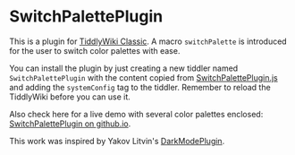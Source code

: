 # SwitchPalettePlugin

This is a plugin for [TiddlyWiki Classic](https://classic.tiddlywiki.com/). A macro `switchPalette` is introduced for the user to switch color palettes with ease.

You can install the plugin by just creating a new tiddler named `SwitchPalettePlugin` with the content copied from [SwitchPalettePlugin.js](https://github.com/PengjuYan/TiddlyWiki_SwitchPalettePlugin/blob/master/SwitchPalettePlugin.js) and adding the `systemConfig` tag to the tiddler. Remember to reload the TiddlyWiki before you can use it.

Also check here for a live demo with several color palettes enclosed: [SwitchPalettePlugin on github.io](https://pengjuyan.github.io/TiddlyWiki_SwitchPalettePlugin/).

This work was inspired by Yakov Litvin's [DarkModePlugin](https://github.com/YakovL/TiddlyWiki_DarkModePlugin/).

